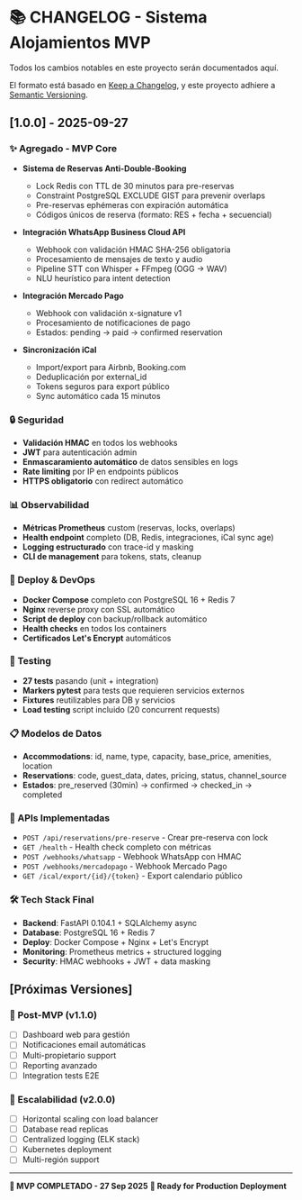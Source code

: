 # 📚 CHANGELOG - Sistema Alojamientos MVP

Todos los cambios notables en este proyecto serán documentados aquí.

El formato está basado en [Keep a Changelog](https://keepachangelog.com/es-ES/1.0.0/),
y este proyecto adhiere a [Semantic Versioning](https://semver.org/spec/v2.0.0.html).

## [1.0.0] - 2025-09-27

### ✨ Agregado - MVP Core
- **Sistema de Reservas Anti-Double-Booking**
  - Lock Redis con TTL de 30 minutos para pre-reservas
  - Constraint PostgreSQL EXCLUDE GIST para prevenir overlaps
  - Pre-reservas ephémeras con expiración automática
  - Códigos únicos de reserva (formato: RES + fecha + secuencial)

- **Integración WhatsApp Business Cloud API**
  - Webhook con validación HMAC SHA-256 obligatoria
  - Procesamiento de mensajes de texto y audio
  - Pipeline STT con Whisper + FFmpeg (OGG → WAV)
  - NLU heurístico para intent detection

- **Integración Mercado Pago**
  - Webhook con validación x-signature v1
  - Procesamiento de notificaciones de pago
  - Estados: pending → paid → confirmed reservation

- **Sincronización iCal**
  - Import/export para Airbnb, Booking.com
  - Deduplicación por external_id
  - Tokens seguros para export público
  - Sync automático cada 15 minutos

### 🔒 Seguridad
- **Validación HMAC** en todos los webhooks
- **JWT** para autenticación admin
- **Enmascaramiento automático** de datos sensibles en logs
- **Rate limiting** por IP en endpoints públicos
- **HTTPS obligatorio** con redirect automático

### 📊 Observabilidad
- **Métricas Prometheus** custom (reservas, locks, overlaps)
- **Health endpoint** completo (DB, Redis, integraciones, iCal sync age)
- **Logging estructurado** con trace-id y masking
- **CLI de management** para tokens, stats, cleanup

### 🚀 Deploy & DevOps
- **Docker Compose** completo con PostgreSQL 16 + Redis 7
- **Nginx** reverse proxy con SSL automático
- **Script de deploy** con backup/rollback automático
- **Health checks** en todos los containers
- **Certificados Let's Encrypt** automáticos

### 🧪 Testing
- **27 tests** pasando (unit + integration)
- **Markers pytest** para tests que requieren servicios externos
- **Fixtures** reutilizables para DB y servicios
- **Load testing** script incluido (20 concurrent requests)

### 📋 Modelos de Datos
- **Accommodations**: id, name, type, capacity, base_price, amenities, location
- **Reservations**: code, guest_data, dates, pricing, status, channel_source
- **Estados**: pre_reserved (30min) → confirmed → checked_in → completed

### 🔧 APIs Implementadas
- `POST /api/reservations/pre-reserve` - Crear pre-reserva con lock
- `GET /health` - Health check completo con métricas
- `POST /webhooks/whatsapp` - Webhook WhatsApp con HMAC
- `POST /webhooks/mercadopago` - Webhook Mercado Pago
- `GET /ical/export/{id}/{token}` - Export calendario público

### 🛠️ Tech Stack Final
- **Backend**: FastAPI 0.104.1 + SQLAlchemy async
- **Database**: PostgreSQL 16 + Redis 7
- **Deploy**: Docker Compose + Nginx + Let's Encrypt
- **Monitoring**: Prometheus metrics + structured logging
- **Security**: HMAC webhooks + JWT + data masking

## [Próximas Versiones]

### 🎯 Post-MVP (v1.1.0)
- [ ] Dashboard web para gestión
- [ ] Notificaciones email automáticas
- [ ] Multi-propietario support
- [ ] Reporting avanzado
- [ ] Integration tests E2E

### 🚀 Escalabilidad (v2.0.0)
- [ ] Horizontal scaling con load balancer
- [ ] Database read replicas
- [ ] Centralized logging (ELK stack)
- [ ] Kubernetes deployment
- [ ] Multi-región support

---

**🎉 MVP COMPLETADO - 27 Sep 2025**
**🚀 Ready for Production Deployment**
